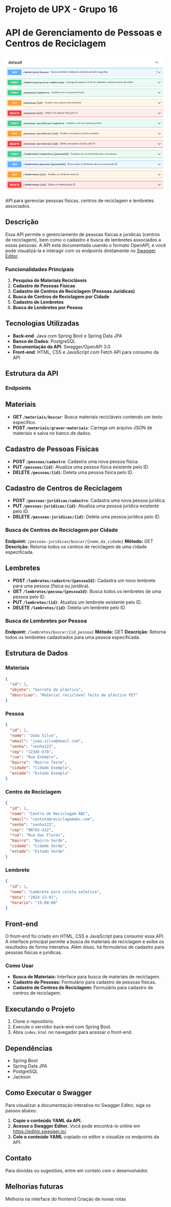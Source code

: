 # Projeto de UPX - Grupo 16

# API de Gerenciamento de Pessoas e Centros de Reciclagem

![API de Gerenciamento de Pessoas e Centros de Reciclagem](./image.png)

API para gerenciar pessoas físicas, centros de reciclagem e lembretes associados.

## Descrição

Essa API permite o gerenciamento de pessoas físicas e jurídicas (centros de reciclagem), bem como o cadastro e busca de lembretes associados a essas pessoas. A API está documentada usando o formato OpenAPI, e você pode visualizá-la e interagir com os endpoints diretamente no [Swagger Editor](https://editor.swagger.io/).

### Funcionalidades Principais


1. **Pesquisa de Materiais Recicláveis**
2. **Cadastro de Pessoas Físicas**
3. **Cadastro de Centros de Reciclagem (Pessoas Jurídicas)**
4. **Busca de Centros de Reciclagem por Cidade**
5. **Cadastro de Lembretes**
6. **Busca de Lembretes por Pessoa**

## Tecnologias Utilizadas

- **Back-end**: Java com Spring Boot e Spring Data JPA
- **Banco de Dados**: PostgreSQL
- **Documentação da API**: Swagger/OpenAPI 3.0
- **Front-end**: HTML, CSS e JavaScript com Fetch API para consumo da API

## Estrutura da API

### Endpoints

## Materiais
- **GET `/materiais/buscar`**: Busca materiais recicláveis contendo um texto específico.
- **POST `/materiais/gravar-materiais`**: Carrega um arquivo JSON de materiais e salva no banco de dados.

## Cadastro de Pessoas Físicas

- **POST `/pessoas/cadastro`**: Cadastra uma nova pessoa física.
- **PUT `/pessoas/{id}`**: Atualiza uma pessoa física existente pelo ID.
- **DELETE `/pessoas/{id}`**: Deleta uma pessoa física pelo ID.


## Cadastro de Centros de Reciclagem

- **POST `/pessoas-juridicas/cadastro`**: Cadastra uma nova pessoa jurídica.
- **PUT `/pessoas-juridicas/{id}`**: Atualiza uma pessoa jurídica existente pelo ID.
- **DELETE `/pessoas-juridicas/{id}`**: Deleta uma pessoa jurídica pelo ID.

### Busca de Centros de Reciclagem por Cidade

**Endpoint:** `/pessoas-juridicas/buscar/{nome_da_cidade}`
**Método:** GET
**Descrição:** Retorna todos os centros de reciclagem de uma cidade especificada.

## Lembretes
- **POST `/lembretes/cadastro/{pessoaId}`**: Cadastra um novo lembrete para uma pessoa (física ou jurídica).
- **GET `/lembretes/pessoa/{pessoaId}`**: Busca todos os lembretes de uma pessoa pelo ID.
- **PUT `/lembretes/{id}`**: Atualiza um lembrete existente pelo ID.
- **DELETE `/lembretes/{id}`**: Deleta um lembrete pelo ID.

### Busca de Lembretes por Pessoa

**Endpoint:** `/lembretes/buscar/{id_pessoa}`
**Método:** GET
**Descrição:** Retorna todos os lembretes cadastrados para uma pessoa especificada.

## Estrutura de Dados

### Materiais
```json
{
  "id": 1,
  "objeto": "Garrafa de plástico",
  "descricao": "Material reciclável feito de plástico PET"
}
```

### Pessoa
```json
{
  "id": 1,
  "nome": "João Silva",
  "email": "joao.silva@email.com",
  "senha": "senha123",
  "cep": "12345-678",
  "rua": "Rua Exemplo",
  "bairro": "Bairro Teste",
  "cidade": "Cidade Exemplo",
  "estado": "Estado Exemplo"
}
```

### Centro de Reciclagem
```json
{
  "id": 1,
  "nome": "Centro de Reciclagem ABC",
  "email": "contato@reciclagemabc.com",
  "senha": "senha123",
  "cep": "98765-432",
  "rua": "Rua das Flores",
  "bairro": "Bairro Verde",
  "cidade": "Cidade Verde",
  "estado": "Estado Verde"
}
```
### Lembrete
```json
{
  "id": 1,
  "nome": "Lembrete para coleta seletiva",
  "data": "2024-12-01",
  "horario": "15:00:00"
}
```

## Front-end

O front-end foi criado em HTML, CSS e JavaScript para consumir essa API. A interface principal permite a busca de materiais de reciclagem e exibe os resultados de forma interativa. Além disso, há formulários de cadastro para pessoas físicas e jurídicas.

### Como Usar

* **Busca de Materiais:** Interface para busca de materiais de reciclagem.
* **Cadastro de Pessoas:** Formulário para cadastro de pessoas físicas.
* **Cadastro de Centros de Reciclagem:** Formulário para cadastro de centros de reciclagem.

## Executando o Projeto

1. Clone o repositório.
2. Execute o servidor back-end com Spring Boot.
3. Abra `index.html` no navegador para acessar o front-end.

## Dependências

* Spring Boot
* Spring Data JPA
* PostgreSQL
* Jackson

## Como Executar o Swagger

Para visualizar a documentação interativa no Swagger Editor, siga os passos abaixo:

1. **Copie o conteúdo YAML da API.**
2. **Acesse o Swagger Editor.** Você pode encontrá-lo online em https://editor.swagger.io/.
3. **Cole o conteúdo YAML** copiado no editor e visualize os endpoints da API.

## Contato

Para dúvidas ou sugestões, entre em contato com o desenvolvedor.

## Melhorias futuras

Melhoria na interface do frontend
Criação de novas rotas 
